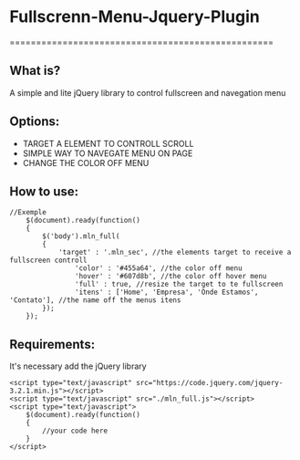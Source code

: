 # Fullscrenn-Menu-Jquery-Plugin
==================================================

What is?
--------------------------------------

A simple and lite jQuery library to control fullscreen and navegation menu

Options:
----------------------------

- TARGET A ELEMENT TO CONTROLL SCROLL
- SIMPLE WAY TO NAVEGATE MENU ON PAGE
- CHANGE THE COLOR OFF MENU

How to use:
----------------------------
```
//Exemple
	$(document).ready(function()
	{
		$('body').mln_full(
		{
			'target' : '.mln_sec', //the elements target to receive a fullscreen controll
        		'color' : '#455a64', //the color off menu
        		'hover' : '#607d8b', //the color off hover menu
        		'full' : true, //resize the target to te fullscreen
        		'itens' : ['Home', 'Empresa', 'Onde Estamos', 'Contato'], //the name off the menus itens
		});
	});
```

Requirements:
----------------------------
It's necessary add the jQuery library
```
<script type="text/javascript" src="https://code.jquery.com/jquery-3.2.1.min.js"></script>
<script type="text/javascript" src="./mln_full.js"></script>
<script type="text/javascript">
	$(document).ready(function()
	{
		//your code here
	}
</script>    
```

